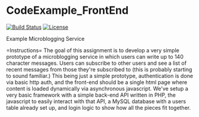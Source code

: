 CodeExample_FrontEnd
====================

[![Build Status](https://travis-ci.org/bskrtich/CodeExample_MicroBlog.svg?branch=master)](https://travis-ci.org/bskrtich/CodeExample_MicroBlog)
[![License](https://poser.pugx.org/leaphly/cart-bundle/license.png)](https://packagist.org/packages/leaphly/cart-bundle)

Example Microblogging Service

=Instructions=
The goal of this assignment is to develop a very simple prototype of a microblogging service in which users can write up to 140 character messages.  Users can subscribe to other users and see a list of recent messages from those they're subscribed to (this is probably starting to sound familiar.)  This being just a simple prototype, authentication is done via basic http auth, and the front-end should be a single html page where content is loaded dynamically via asynchronous javascript.  We've setup a very basic framework with a simple back-end API written in PHP, the javascript to easily interact with that API, a MySQL database with a users table already set up, and login logic to show how all the pieces fit together.
